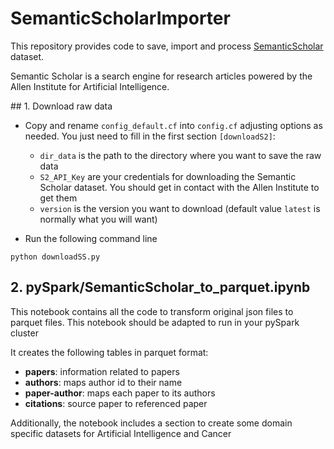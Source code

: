 # SemanticScholarImporter
This repository provides code to save, import and process [SemanticScholar](https://www.semanticscholar.org/) dataset.

Semantic Scholar is a search engine for research articles powered by the Allen Institute for Artificial Intelligence.

## 1. Download raw data

- Copy and rename `config_default.cf` into `config.cf` adjusting options as needed. You just need to fill in the first section `[downloadS2]`:
   * `dir_data` is the path to the directory where you want to save the raw data
   * `S2_API_Key` are your credentials for downloading the Semantic Scholar dataset. You should get in contact with the Allen Institute to get them
   * `version` is the version you want to download (default value `latest` is normally what you will want)

- Run the following command line 

```
python downloadSS.py
```
## 2. pySpark/SemanticScholar_to_parquet.ipynb

This notebook contains all the code to transform original json files to parquet files. This notebook should be adapted to run in your pySpark cluster

It creates the following tables in parquet format:
- **papers**: information related to papers
- **authors**: maps author id to their name
- **paper-author**: maps each paper to its authors
- **citations**: source paper to referenced paper

Additionally, the notebook includes a section to create some domain specific datasets for Artificial Intelligence and Cancer
